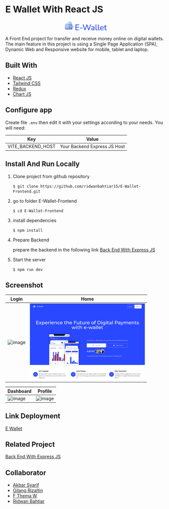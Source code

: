 # E Wallet With React JS

<p align="center">
        <img src="./src/assets/img/logo.png" width="30px" alt="logo"></img>
        <img src="./src/assets/img/e-wallet.png" width="100px" alt="logo"></img>
</p>

A Front End project for transfer and receive money online on digital wallets. The main feature in this project is using a Single Page Application (SPA), Dynamic Web and Responsive website for mobile, tablet and laptop.

## Built With

- [React JS](https://go.dev/)
- [Tailwind CSS](https://tailwindcss.com/)
- [Redux](https://redux.js.org/)
- [Chart JS](https://www.chartjs.org/)

## Configure app

Create file `.env` then edit it with your settings
according to your needs. You will need:

| Key               | Value                        |
| ----------------- | ---------------------------- |
| VITE_BACKEND_HOST | Your Backend Express JS Host |

## Install And Run Locally

1.  Clone project from github repository

        $ git clone https://github.com/ridwanbahtiar15/E-Wallet-Frontend.git

2.  go to folder E-Wallet-Frontend

        $ cd E-Wallet-Frontend

3.  install dependencies

        $ npm install

4.  Prepare Backend

    prepare the backend in the following link [Back End With Express JS](#link)

5.  Start the server

        $ npm run dev

## Screenshot

| Login                                                                           | Home                                                                           |
| ------------------------------------------------------------------------------- | ------------------------------------------------------------------------------ |
| <img src="./src/assets/ss_ewallet/login.png" alt="image" style="width:360px;"/> | <img src="./src/assets/ss_ewallet/home.png" alt="image" style="width:360px;"/> |

| Dashboard                                                                           | Profile                                                                           |
| ------------------------------------------------------------------------------- | ------------------------------------------------------------------------------ |
| <img src="https://res.cloudinary.com/dhxdnljzm/image/upload/v1707243030/e-wallet/FireShot_Capture_026_-_E-Wallet_-_Dashboard_-_e-wallet-frontend-three.vercel.app_rxsdfx.png" alt="image" style="width:360px;"/> | <img src="https://res.cloudinary.com/dhxdnljzm/image/upload/v1707243023/e-wallet/FireShot_Capture_027_-_E-Wallet_-_Profile_-_e-wallet-frontend-three.vercel.app_kj4ocs.png" alt="image" style="width:360px;"/> |

## Link Deployment

[E Wallet](https://e-wallet-frontend-three.vercel.app)

## Related Project
<div id="link"></div>

[Back End With Express JS](https://github.com/ridwanbahtiar15/E-Wallet)

## Collaborator

- [Akbar Syarif](https://github.com/akbarsyarif)
- [Gilang Rizaltin](https://github.com/GilangRizaltin)
- [F Thema W](https://github.com/themawaras)
- [Ridwan Bahtiar](https://github.com/ridwanbahtiar15)
